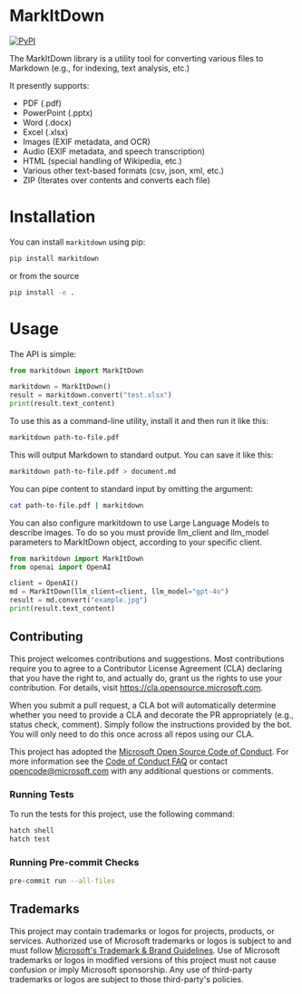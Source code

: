 # MarkItDown

[![PyPI](https://img.shields.io/pypi/v/markitdown.svg)](https://pypi.org/project/markitdown/)

The MarkItDown library is a utility tool for converting various files to Markdown (e.g., for indexing, text analysis, etc.)

It presently supports:

- PDF (.pdf)
- PowerPoint (.pptx)
- Word (.docx)
- Excel (.xlsx)
- Images (EXIF metadata, and OCR)
- Audio (EXIF metadata, and speech transcription)
- HTML (special handling of Wikipedia, etc.)
- Various other text-based formats (csv, json, xml, etc.)
- ZIP (Iterates over contents and converts each file)

# Installation

You can install `markitdown` using pip:

```python
pip install markitdown
```

or from the source

```sh
pip install -e .
```

# Usage
The API is simple:

```python
from markitdown import MarkItDown

markitdown = MarkItDown()
result = markitdown.convert("test.xlsx")
print(result.text_content)
```

To use this as a command-line utility, install it and then run it like this:

```bash
markitdown path-to-file.pdf
```

This will output Markdown to standard output. You can save it like this:

```bash
markitdown path-to-file.pdf > document.md
```

You can pipe content to standard input by omitting the argument:

```bash
cat path-to-file.pdf | markitdown
```

You can also configure markitdown to use Large Language Models to describe images. To do so you must provide llm_client and llm_model parameters to MarkItDown object, according to your specific client.

```python
from markitdown import MarkItDown
from openai import OpenAI

client = OpenAI()
md = MarkItDown(llm_client=client, llm_model="gpt-4o")
result = md.convert("example.jpg")
print(result.text_content)
```

## Contributing

This project welcomes contributions and suggestions.  Most contributions require you to agree to a
Contributor License Agreement (CLA) declaring that you have the right to, and actually do, grant us
the rights to use your contribution. For details, visit https://cla.opensource.microsoft.com.

When you submit a pull request, a CLA bot will automatically determine whether you need to provide
a CLA and decorate the PR appropriately (e.g., status check, comment). Simply follow the instructions
provided by the bot. You will only need to do this once across all repos using our CLA.

This project has adopted the [Microsoft Open Source Code of Conduct](https://opensource.microsoft.com/codeofconduct/).
For more information see the [Code of Conduct FAQ](https://opensource.microsoft.com/codeofconduct/faq/) or
contact [opencode@microsoft.com](mailto:opencode@microsoft.com) with any additional questions or comments.

### Running Tests

To run the tests for this project, use the following command:

```sh
hatch shell
hatch test
```

### Running Pre-commit Checks

```sh
pre-commit run --all-files
```

## Trademarks

This project may contain trademarks or logos for projects, products, or services. Authorized use of Microsoft 
trademarks or logos is subject to and must follow 
[Microsoft's Trademark & Brand Guidelines](https://www.microsoft.com/en-us/legal/intellectualproperty/trademarks/usage/general).
Use of Microsoft trademarks or logos in modified versions of this project must not cause confusion or imply Microsoft sponsorship.
Any use of third-party trademarks or logos are subject to those third-party's policies.
